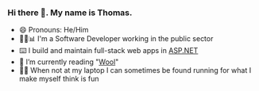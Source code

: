 ### Hi there 👋. My name is Thomas.

- 😄 Pronouns: He/Him
- 👩‍💻📊 I'm a Software Developer working in the public sector
- ⌨️ I build and maintain full-stack web apps in [ASP.NET](https://dotnet.microsoft.com/en-us/apps/aspnet)
- 📖 I’m currently reading "[Wool](https://uk.bookshop.org/p/books/wool-hugh-howey/3079786?ean=9781804940822)"
- 🏃‍♂️ When not at my laptop I can sometimes be found running for what I make myself think is fun
